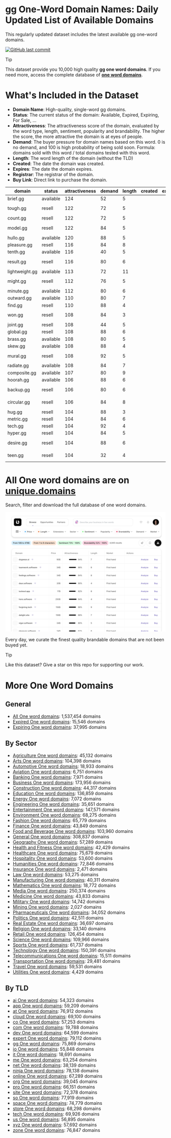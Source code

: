 
# **gg One-Word Domain Names**: Daily Updated List of Available Domains

This regularly updated dataset includes the latest available gg one-word domains.

[![GitHub last commit](https://img.shields.io/github/last-commit/UniqueDomains/gg-oneword-domains.svg?style=flat)]() 

> [!TIP]
> This dataset provide you 10,000 high quality **gg one word domains**.
> If you need more, access the complete database of **[one word domains](https://unique.domains?utm_source=github&utm_medium=dataset&utm_campaign=gg&utm_content=description.top)**.

# What's Included in the Dataset

- **Domain Name**: High-quality, single-word gg domains.
- **Status**: The current status of the domain: Available, Expired, Expiring, For Sale, ...
- **Attractiveness**: The attractiveness score of the domain, evaluated by the word type, length, sentiment, popularity and brandability. The higher the score, the more attractive the domain is at eyes of people.
- **Demand**: The buyer pressure for domain names based on this word. 0 is no demand, and 100 is high probability of being sold soon. Formula: domains sold with this word / total domains tested with this word.
- **Length**: The word length of the domain (without the TLD)
- **Created**: The date the domain was created.
- **Expires**: The date the domain expires.
- **Registrar**: The registrar of the domain.
- **Buy Link**: Direct link to purchase the domain.

| domain         | status    | attractiveness | demand | length | created | expires | registrar                                             | sectors                                 |
| -------------- | --------- | -------------- | ------ | ------ | ------- | ------- | ----------------------------------------------------- | --------------------------------------- |
| brief.gg       | available | 124            | 52     | 5      |         |         |                                                       | Business,Education,General,Law          |
| tough.gg       | resell    | 122            | 72     | 5      |         |         | Docky Company (https://docky.ly)                      | Health and Fitness,Sports               |
| count.gg       | resell    | 122            | 72     | 5      |         |         | humbly, LLC (http://park.io)                          | Business,Finance,General                |
| model.gg       | resell    | 122            | 84     | 5      |         |         | Enrapture Limited (https://enrapture.gg)              | Business,Fashion,Technology             |
| hullo.gg       | available | 120            | 88     | 5      |         |         |                                                       | Technology                              |
| pleasure.gg    | resell    | 116            | 84     | 8      |         |         | humbly, LLC (http://park.io)                          | Entertainment,Health and Fitness,Media  |
| tenth.gg       | available | 116            | 40     | 5      |         |         |                                                       | Mathematics                             |
| result.gg      | resell    | 116            | 80     | 6      |         |         | Sav.com LLC (https://www.sav.com)                     | Business,Media,Science                  |
| lightweight.gg | available | 113            | 72     | 11     |         |         |                                                       | Automotive,Sports,Technology            |
| might.gg       | resell    | 112            | 76     | 5      |         |         | Enrapture Limited (https://enrapture.gg)              | Business,Media,Politics                 |
| minute.gg      | available | 112            | 80     | 6      |         |         |                                                       | Education,Science                       |
| outward.gg     | available | 110            | 80     | 7      |         |         |                                                       | Business,Media                          |
| find.gg        | resell    | 110            | 88     | 4      |         |         | 1API (http://www.1api.net)                            | Business,Education,Technology           |
| won.gg         | resell    | 108            | 84     | 3      |         |         | NameCheap, Inc (https://www.namecheap.com)            | Business,Media,Sports                   |
| joint.gg       | resell    | 108            | 44     | 5      |         |         | 1API (http://www.1api.net)                            | Construction,Healthcare,Manufacturing   |
| global.gg      | resell    | 108            | 88     | 6      |         |         | 1API (http://www.1api.net)                            | Business,Technology                     |
| brass.gg       | available | 108            | 80     | 5      |         |         |                                                       | Arts,Construction,General,Manufacturing |
| skew.gg        | available | 108            | 88     | 4      |         |         |                                                       | Engineering,Mathematics,Technology      |
| mural.gg       | resell    | 108            | 92     | 5      |         |         | Enrapture Limited (https://enrapture.gg)              | Arts                                    |
| radiate.gg     | available | 108            | 84     | 7      |         |         |                                                       | Arts,Entertainment,Media                |
| composite.gg   | available | 107            | 80     | 9      |         |         |                                                       | Engineering,Science                     |
| hoorah.gg      | available | 106            | 88     | 6      |         |         |                                                       | Entertainment,Military,Sports           |
| backup.gg      | resell    | 106            | 80     | 6      |         |         | Docky Company (https://docky.ly)                      | Business,Technology,Telecommunications  |
| circular.gg    | resell    | 106            | 84     | 8      |         |         | Enrapture Limited (https://enrapture.gg)              | Business,Education,Media                |
| hug.gg         | resell    | 104            | 88     | 3      |         |         | humbly, LLC (http://park.io)                          | Health and Fitness,Media,Retail         |
| metric.gg      | resell    | 104            | 84     | 6      |         |         | 1API (http://www.1api.net)                            | Business,Science,Technology             |
| tech.gg        | resell    | 104            | 92     | 4      |         |         | 1API (http://www.1api.net)                            | Business,Education,Technology           |
| hyper.gg       | resell    | 104            | 84     | 5      |         |         | 1API (http://www.1api.net)                            | Technology                              |
| desire.gg      | resell    | 104            | 88     | 6      |         |         | Enrapture Limited (https://enrapture.gg)              | Healthcare                              |
| teen.gg        | resell    | 104            | 32     | 4      |         |         | West263 International Limited (http://www.west263.hk) | Education,Entertainment,Healthcare      |

# All One word domains are on [unique.domains](https://unique.domains?utm_source=github&utm_medium=dataset&utm_campaign=gg&utm_content=description.bottom)

Search, filter and download the full database of one word domains.

[![Access the only remaining good domain names, before your competitors.](https://github.com/UniqueDomains/gg-oneword-domains/blob/main/unique.domains.jpg?raw=true)](https://unique.domains?utm_source=github&utm_medium=dataset&utm_campaign=gg&utm_content=description.image)

Every day, we curate the finest quality brandable domains that are not been buyed yet.

> [!TIP]
> Like this dataset? Give a star on this repo for supporting our work.

# More One Word Domains

## General

- [All One word domains](https://github.com/UniqueDomains/oneword-domains): 1,537,454 domains
- [Expired One word domains](https://github.com/UniqueDomains/expired-oneword-domains): 15,546 domains
- [Expiring One word domains](https://github.com/UniqueDomains/expiring-oneword-domains): 37,995 domains
## By Sector

- [Agriculture One word domains](https://github.com/UniqueDomains/agriculture-oneword-domains): 45,132 domains
- [Arts One word domains](https://github.com/UniqueDomains/arts-oneword-domains): 104,398 domains
- [Automotive One word domains](https://github.com/UniqueDomains/automotive-oneword-domains): 18,933 domains
- [Aviation One word domains](https://github.com/UniqueDomains/aviation-oneword-domains): 6,751 domains
- [Banking One word domains](https://github.com/UniqueDomains/banking-oneword-domains): 7,971 domains
- [Business One word domains](https://github.com/UniqueDomains/business-oneword-domains): 173,956 domains
- [Construction One word domains](https://github.com/UniqueDomains/construction-oneword-domains): 44,317 domains
- [Education One word domains](https://github.com/UniqueDomains/education-oneword-domains): 136,859 domains
- [Energy One word domains](https://github.com/UniqueDomains/energy-oneword-domains): 7,072 domains
- [Engineering One word domains](https://github.com/UniqueDomains/engineering-oneword-domains): 35,651 domains
- [Entertainment One word domains](https://github.com/UniqueDomains/entertainment-oneword-domains): 147,571 domains
- [Environment One word domains](https://github.com/UniqueDomains/environment-oneword-domains): 68,275 domains
- [Fashion One word domains](https://github.com/UniqueDomains/fashion-oneword-domains): 65,779 domains
- [Finance One word domains](https://github.com/UniqueDomains/finance-oneword-domains): 43,849 domains
- [Food and Beverage One word domains](https://github.com/UniqueDomains/food-and-beverage-oneword-domains): 103,960 domains
- [General One word domains](https://github.com/UniqueDomains/general-oneword-domains): 308,837 domains
- [Geography One word domains](https://github.com/UniqueDomains/geography-oneword-domains): 57,289 domains
- [Health and Fitness One word domains](https://github.com/UniqueDomains/health-and-fitness-oneword-domains): 42,429 domains
- [Healthcare One word domains](https://github.com/UniqueDomains/healthcare-oneword-domains): 75,679 domains
- [Hospitality One word domains](https://github.com/UniqueDomains/hospitality-oneword-domains): 53,600 domains
- [Humanities One word domains](https://github.com/UniqueDomains/humanities-oneword-domains): 72,846 domains
- [Insurance One word domains](https://github.com/UniqueDomains/insurance-oneword-domains): 2,471 domains
- [Law One word domains](https://github.com/UniqueDomains/law-oneword-domains): 53,275 domains
- [Manufacturing One word domains](https://github.com/UniqueDomains/manufacturing-oneword-domains): 40,311 domains
- [Mathematics One word domains](https://github.com/UniqueDomains/mathematics-oneword-domains): 18,772 domains
- [Media One word domains](https://github.com/UniqueDomains/media-oneword-domains): 250,374 domains
- [Medicine One word domains](https://github.com/UniqueDomains/medicine-oneword-domains): 43,833 domains
- [Military One word domains](https://github.com/UniqueDomains/military-oneword-domains): 14,742 domains
- [Mining One word domains](https://github.com/UniqueDomains/mining-oneword-domains): 2,027 domains
- [Pharmaceuticals One word domains](https://github.com/UniqueDomains/pharmaceuticals-oneword-domains): 34,052 domains
- [Politics One word domains](https://github.com/UniqueDomains/politics-oneword-domains): 42,511 domains
- [Real Estate One word domains](https://github.com/UniqueDomains/real-estate-oneword-domains): 36,697 domains
- [Religion One word domains](https://github.com/UniqueDomains/religion-oneword-domains): 33,140 domains
- [Retail One word domains](https://github.com/UniqueDomains/retail-oneword-domains): 126,454 domains
- [Science One word domains](https://github.com/UniqueDomains/science-oneword-domains): 109,966 domains
- [Sports One word domains](https://github.com/UniqueDomains/sports-oneword-domains): 61,737 domains
- [Technology One word domains](https://github.com/UniqueDomains/technology-oneword-domains): 150,391 domains
- [Telecommunications One word domains](https://github.com/UniqueDomains/telecommunications-oneword-domains): 15,511 domains
- [Transportation One word domains](https://github.com/UniqueDomains/transportation-oneword-domains): 29,481 domains
- [Travel One word domains](https://github.com/UniqueDomains/travel-oneword-domains): 59,531 domains
- [Utilities One word domains](https://github.com/UniqueDomains/utilities-oneword-domains): 4,429 domains
## By TLD

- [ai One word domains](https://github.com/UniqueDomains/ai-oneword-domains): 54,323 domains
- [app One word domains](https://github.com/UniqueDomains/app-oneword-domains): 59,209 domains
- [at One word domains](https://github.com/UniqueDomains/at-oneword-domains): 76,912 domains
- [cloud One word domains](https://github.com/UniqueDomains/cloud-oneword-domains): 69,100 domains
- [co One word domains](https://github.com/UniqueDomains/co-oneword-domains): 57,253 domains
- [com One word domains](https://github.com/UniqueDomains/com-oneword-domains): 19,788 domains
- [dev One word domains](https://github.com/UniqueDomains/dev-oneword-domains): 64,599 domains
- [expert One word domains](https://github.com/UniqueDomains/expert-oneword-domains): 79,112 domains
- [gg One word domains](https://github.com/UniqueDomains/gg-oneword-domains): 75,869 domains
- [io One word domains](https://github.com/UniqueDomains/io-oneword-domains): 55,848 domains
- [it One word domains](https://github.com/UniqueDomains/it-oneword-domains): 18,691 domains
- [me One word domains](https://github.com/UniqueDomains/me-oneword-domains): 63,254 domains
- [net One word domains](https://github.com/UniqueDomains/net-oneword-domains): 38,139 domains
- [ninja One word domains](https://github.com/UniqueDomains/ninja-oneword-domains): 78,138 domains
- [online One word domains](https://github.com/UniqueDomains/online-oneword-domains): 67,289 domains
- [org One word domains](https://github.com/UniqueDomains/org-oneword-domains): 39,045 domains
- [pro One word domains](https://github.com/UniqueDomains/pro-oneword-domains): 66,151 domains
- [site One word domains](https://github.com/UniqueDomains/site-oneword-domains): 72,378 domains
- [so One word domains](https://github.com/UniqueDomains/so-oneword-domains): 77,919 domains
- [space One word domains](https://github.com/UniqueDomains/space-oneword-domains): 74,779 domains
- [store One word domains](https://github.com/UniqueDomains/store-oneword-domains): 68,298 domains
- [tech One word domains](https://github.com/UniqueDomains/tech-oneword-domains): 69,926 domains
- [us One word domains](https://github.com/UniqueDomains/us-oneword-domains): 56,895 domains
- [xyz One word domains](https://github.com/UniqueDomains/xyz-oneword-domains): 57,692 domains
- [zone One word domains](https://github.com/UniqueDomains/zone-oneword-domains): 76,847 domains
        